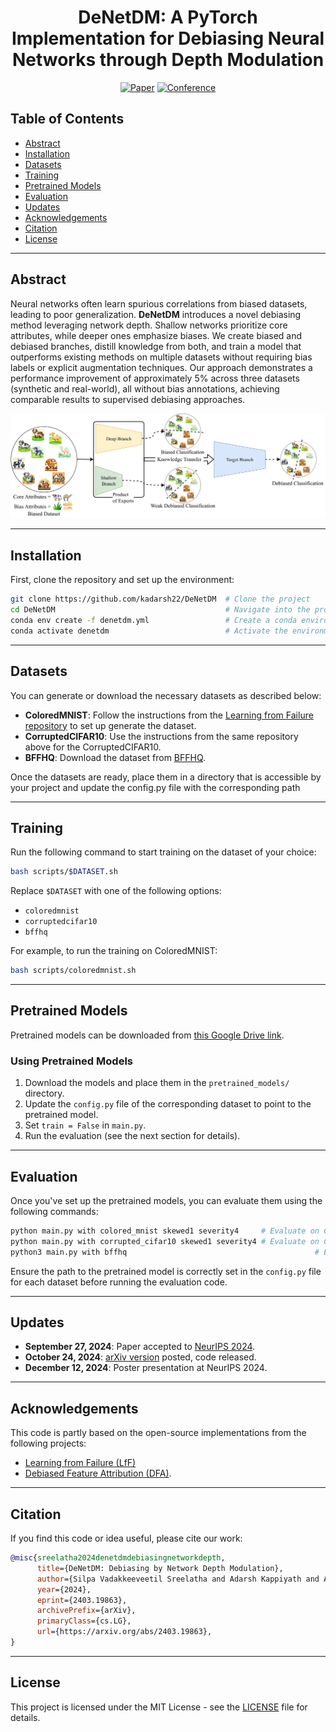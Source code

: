 
<div align="center">    
 
# DeNetDM: A PyTorch Implementation for Debiasing Neural Networks through Depth Modulation

[![Paper](http://img.shields.io/badge/paper-arxiv.2403.19863-B31B1B.svg)](https://arxiv.org/abs/2403.19863)
[![Conference](http://img.shields.io/badge/NeurIPS-2024-4b44ce.svg)](https://nips.cc/virtual/2024/poster/96916)

</div>

## Table of Contents

- [Abstract](#abstract)
- [Installation](#installation)
- [Datasets](#datasets)
- [Training](#training)
- [Pretrained Models](#pretrained-models)
- [Evaluation](#evaluation)
- [Updates](#updates)
- [Acknowledgements](#acknowledgements)
- [Citation](#citation)
- [License](#license)

---

## Abstract

Neural networks often learn spurious correlations from biased datasets, leading to poor generalization. **DeNetDM** introduces a novel debiasing method leveraging network depth. Shallow networks prioritize core attributes, while deeper ones emphasize biases. We create biased and debiased branches, distill knowledge from both, and train a model that outperforms existing methods on multiple datasets without requiring bias labels or explicit augmentation techniques. Our approach demonstrates a performance improvement of approximately 5% across three datasets (synthetic and real-world), all without bias annotations, achieving comparable results to supervised debiasing approaches.

<p align="center">
  <img src="assets/teaser_diagram.png" alt="DeNetDM Model Overview"/>
</p>

---

## Installation

First, clone the repository and set up the environment:

```bash
git clone https://github.com/kadarsh22/DeNetDM  # Clone the project
cd DeNetDM                                      # Navigate into the project directory
conda env create -f denetdm.yml                 # Create a conda environment with dependencies
conda activate denetdm                          # Activate the environment
```

---

## Datasets

You can generate or download the necessary datasets as described below:

- **ColoredMNIST**: Follow the instructions from the [Learning from Failure repository](https://github.com/alinlab/LfF) to set up generate the dataset.
- **CorruptedCIFAR10**: Use the instructions from the same repository above for the CorruptedCIFAR10.
- **BFFHQ**: Download the dataset from [BFFHQ](https://github.com/kakaoenterprise/Learning-Debiased-Disentangled).

Once the datasets are ready, place them in a directory that is accessible by your project and update the config.py file with the corresponding path

---

## Training

Run the following command to start training on the dataset of your choice:

```bash
bash scripts/$DATASET.sh
```

Replace `$DATASET` with one of the following options:
- `coloredmnist`
- `corruptedcifar10`
- `bffhq`

For example, to run the training on ColoredMNIST:

```bash
bash scripts/coloredmnist.sh
```

---

## Pretrained Models

Pretrained models can be downloaded from [this Google Drive link](https://drive.google.com/drive/folders/1lajUDMpj9g0wwS_eFMqNHyVczSVrdwLJ?usp=sharing). 

### Using Pretrained Models

1. Download the models and place them in the `pretrained_models/` directory.
2. Update the `config.py` file of the corresponding dataset to point to the pretrained model.
3. Set `train = False` in `main.py`.
4. Run the evaluation (see the next section for details).

---

## Evaluation

Once you've set up the pretrained models, you can evaluate them using the following commands:

```bash
python main.py with colored_mnist skewed1 severity4     # Evaluate on ColoredMNIST
python main.py with corrupted_cifar10 skewed1 severity4 # Evaluate on CorruptedCIFAR10
python3 main.py with bffhq                                          # Evaluate on BFFHQ dataset
```

Ensure the path to the pretrained model is correctly set in the `config.py` file for each dataset before running the evaluation code.

---

## Updates

- **September 27, 2024**: Paper accepted to [NeurIPS 2024](https://nips.cc/virtual/2024/poster/96916).
- **October 24, 2024**: [arXiv version](https://arxiv.org/abs/2403.19863) posted, code released.
- **December 12, 2024**: Poster presentation at NeurIPS 2024.

---

## Acknowledgements

This code is partly based on the open-source implementations from the following projects:
- [Learning from Failure (LfF)](https://github.com/alinlab/LfF)
- [Debiased Feature Attribution (DFA)](https://github.com/kakaoenterprise/Learning-Debiased-Disentangled).

---

## Citation

If you find this code or idea useful, please cite our work: 

```bib
@misc{sreelatha2024denetdmdebiasingnetworkdepth,
      title={DeNetDM: Debiasing by Network Depth Modulation}, 
      author={Silpa Vadakkeeveetil Sreelatha and Adarsh Kappiyath and Abhra Chaudhuri and Anjan Dutta},
      year={2024},
      eprint={2403.19863},
      archivePrefix={arXiv},
      primaryClass={cs.LG},
      url={https://arxiv.org/abs/2403.19863}, 
}
```

---

## License

This project is licensed under the MIT License - see the [LICENSE](LICENSE) file for details.
